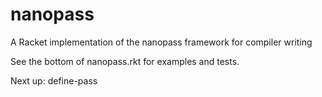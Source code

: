 nanopass
========

A Racket implementation of the nanopass framework for compiler writing

See the bottom of nanopass.rkt for examples and tests.

Next up: define-pass
